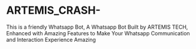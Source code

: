 # ARTEMIS_CRASH-
This is a friendly Whatsapp Bot, A Whatsapp Bot Built by ARTEMIS TECH, Enhanced with Amazing Features to Make Your Whatsapp Communication and Interaction Experience Amazing
